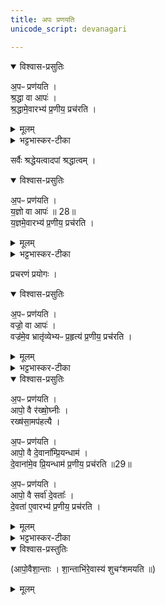 ```yaml
---
title: अपः प्रणयति
unicode_script: devanagari

---
```

<details open><summary>विश्वास-प्रसुतिः</summary>

अ॒पᳶ प्रण॑यति ।  
श्र॒द्धा वा आपः॑ ।  
श्र॒द्धामे॒वारभ्य॑ प्र॒णीय॒ प्रच॑रति ।
</details>

<details><summary>मूलम्</summary>

अ॒पᳶ प्रण॑यति ।  
श्र॒द्धा वा आपः॑ ।  
श्र॒द्धामे॒वारभ्य॑ प्र॒णीय॒ प्रच॑रति ।
</details>

<details><summary>भट्टभास्कर-टीका</summary>

2अपः प्रणयतीत्यसकृद्विधानं फलविशेषार्थम् ।
</details>

सर्वैः श्रद्धेयत्वादपां श्रद्धात्वम् ।
<details open><summary>विश्वास-प्रसुतिः</summary>

अ॒पᳶ प्रण॑यति ।  
य॒ज्ञो वा आपः॑ ॥ 28॥  
य॒ज्ञमे॒वारभ्य॑ प्र॒णीय॒ प्रच॑रति ।
</details>

<details><summary>मूलम्</summary>

अ॒पᳶ प्रण॑यति ।  
य॒ज्ञो वा आपः॑ ॥ 28॥  
य॒ज्ञमे॒वारभ्य॑ प्र॒णीय॒ प्रच॑रति ।
</details>

<details><summary>भट्टभास्कर-टीका</summary>

इष्टसाधनत्वात् यज्ञत्वमपाम् ।
</details>

प्रचरणं प्रयोगः ।
<details open><summary>विश्वास-प्रसुतिः</summary>

अ॒पᳶ प्रण॑यति ।  
वज्रो॒ वा आपः॑ ।  
वज्र॑मे॒व भ्रातृ॑व्येभ्यᳶ प्र॒हृत्य॑ प्र॒णीय॒ प्रच॑रति ।
</details>

<details><summary>मूलम्</summary>

अ॒पᳶ प्रण॑यति ।  
वज्रो॒ वा आपः॑ ।  
वज्र॑मे॒व भ्रातृ॑व्येभ्यᳶ प्र॒हृत्य॑ प्र॒णीय॒ प्रच॑रति ।
</details>

<details><summary>भट्टभास्कर-टीका</summary>

अरिष्टशमनत्वाद्वज्रत्वम् ।
</details>

<details open><summary>विश्वास-प्रसुतिः</summary>

अ॒पᳶ प्रण॑यति ।    
आपो॒ वै र॑ख्षो॒घ्नीः ।  
रख्ष॑सा॒मप॑हत्यै ।

अ॒पᳶ प्रण॑यति ।  
आपो॒ वै दे॒वाना᳚म्प्रि॒यन्धाम॑ ।  
दे॒वाना॑मे॒व प्रि॒यन्धाम॑ प्र॒णीय॒ प्रच॑रति ॥29॥

अ॒पᳶ प्रण॑यति ।  
आपो॒ वै सर्वा॑ दे॒वताः᳚ ।   
दे॒वता॑ ए॒वारभ्य॑ प्र॒णीय॒ प्रच॑रति ।
</details>

<details><summary>मूलम्</summary>

अ॒पᳶ प्रण॑यति ।    
आपो॒ वै र॑ख्षो॒घ्नीः ।  
रख्ष॑सा॒मप॑हत्यै ।

अ॒पᳶ प्रण॑यति ।  
आपो॒ वै दे॒वाना᳚म्प्रि॒यन्धाम॑ ।  
दे॒वाना॑मे॒व प्रि॒यन्धाम॑ प्र॒णीय॒ प्रच॑रति ॥29॥

अ॒पᳶ प्रण॑यति ।  
आपो॒ वै सर्वा॑ दे॒वताः᳚ ।   
दे॒वता॑ ए॒वारभ्य॑ प्र॒णीय॒ प्रच॑रति ।
</details>

<details><summary>भट्टभास्कर-टीका</summary>

सर्व देवताप्रीणनत्वात् सर्व देवतात्वम् ॥
</details>

<details open><summary>विश्वास-प्रस्तुतिः</summary>

(आपो॒वैशा॒न्ताः । शा॒न्ताभि॑रे॒वास्य॑ शुचꣳ॑शमयति ॥)
</details>

<details><summary>मूलम्</summary>

(आपो॒वैशा॒न्ताः । शा॒न्ताभि॑रे॒वास्य॑ शुचꣳ॑शमयति ॥)
</details>
